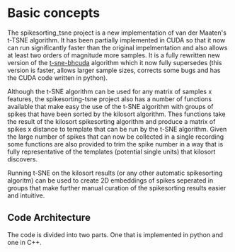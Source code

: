 # Basic concepts
The spikesorting_tsne project is a new implementation of van der Maaten's t-TSNE algorithm. It has been partially implemented in CUDA so that it now can run significantly faster than the original impelmentation and also allows at least two orders of magnitude more samples. It is a fully rewritten new version of the [t-sne-bhcuda](https://github.com/georgedimitriadis/t_sne_bhcuda) algorithm which it now fully supersedes (this version is faster, allows larger sample sizes, corrects some bugs and has the CUDA code written in python). 

Although the t-SNE algorithm can be used for any matrix of samples x features, the spikesorting-tsne project also has a number of functions available that make easy the use of the t-SNE algorithm with groups of spikes that have been sorted by the kilosort algorithm. Thes functions take the result of the kilosort spikesorting algorithm and produce a matrix of spikes x distance to template that can be run by the t-SNE algorithm. Given the large number of spikes that can now be collected in a single recording some functions are also provided to trim the spike number in a way that is fully representative of the templates (potential single units) that kilosort discovers.

Running t-SNE on the kilosort results (or any other automatic spikesorting algoritm) can be used to create 2D embeddings of spikes seperated in groups that make further manual curation of the spikesorting results easier and intuitive.

## Code Architecture
The code is divided into two parts. One that is implemented in python and one in C++.